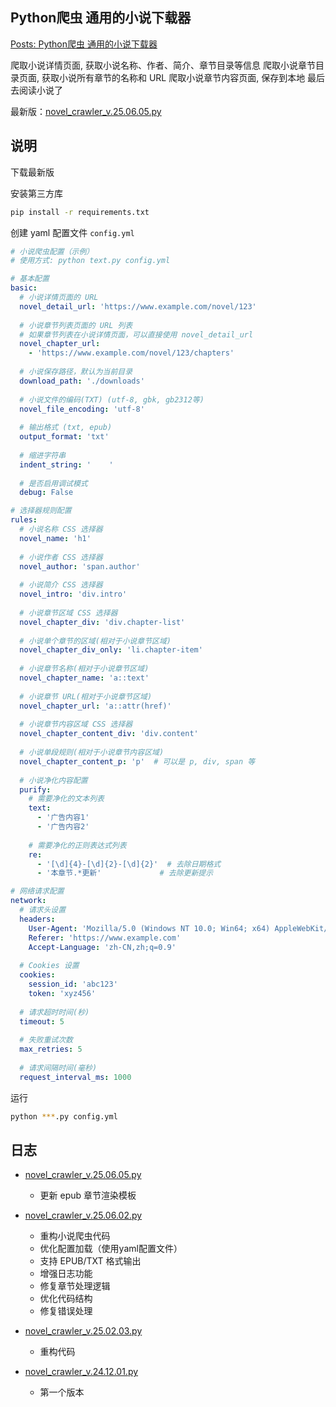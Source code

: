 ## Python爬虫 通用的小说下载器

[Posts: Python爬虫 通用的小说下载器](https://blog.ksable.top/2025/02/03/posts-python-pa-chong-tong-yong-de-xiao-shuo-xia-zai-qi/?keyword=%E5%B0%8F%E8%AF%B4)

爬取小说详情页面, 获取小说名称、作者、简介、章节目录等信息
爬取小说章节目录页面, 获取小说所有章节的名称和 URL
爬取小说章节内容页面, 保存到本地
最后去阅读小说了

最新版：[novel_crawler_v.25.06.05.py][5]

## 说明

下载最新版

安装第三方库

```bash
pip install -r requirements.txt
```

创建 yaml 配置文件 `config.yml`

```yaml
# 小说爬虫配置（示例）
# 使用方式: python text.py config.yml

# 基本配置
basic:
  # 小说详情页面的 URL
  novel_detail_url: 'https://www.example.com/novel/123'
  
  # 小说章节列表页面的 URL 列表
  # 如果章节列表在小说详情页面，可以直接使用 novel_detail_url
  novel_chapter_url: 
    - 'https://www.example.com/novel/123/chapters'
  
  # 小说保存路径，默认为当前目录
  download_path: './downloads'
  
  # 小说文件的编码(TXT) (utf-8, gbk, gb2312等)
  novel_file_encoding: 'utf-8'
  
  # 输出格式 (txt, epub)
  output_format: 'txt'
  
  # 缩进字符串
  indent_string: '    '
  
  # 是否启用调试模式
  debug: False

# 选择器规则配置
rules:
  # 小说名称 CSS 选择器
  novel_name: 'h1'
  
  # 小说作者 CSS 选择器
  novel_author: 'span.author'
  
  # 小说简介 CSS 选择器
  novel_intro: 'div.intro'
  
  # 小说章节区域 CSS 选择器
  novel_chapter_div: 'div.chapter-list'
  
  # 小说单个章节的区域(相对于小说章节区域)
  novel_chapter_div_only: 'li.chapter-item'
  
  # 小说章节名称(相对于小说章节区域)
  novel_chapter_name: 'a::text'
  
  # 小说章节 URL(相对于小说章节区域)
  novel_chapter_url: 'a::attr(href)'
  
  # 小说章节内容区域 CSS 选择器
  novel_chapter_content_div: 'div.content'
  
  # 小说单段规则(相对于小说章节内容区域)
  novel_chapter_content_p: 'p'  # 可以是 p, div, span 等
  
  # 小说净化内容配置
  purify:
    # 需要净化的文本列表
    text:
      - '广告内容1'
      - '广告内容2'
    
    # 需要净化的正则表达式列表
    re:
      - '[\d]{4}-[\d]{2}-[\d]{2}'  # 去除日期格式
      - '本章节.*更新'             # 去除更新提示

# 网络请求配置
network:
  # 请求头设置
  headers:
    User-Agent: 'Mozilla/5.0 (Windows NT 10.0; Win64; x64) AppleWebKit/537.36 (KHTML, like Gecko) Chrome/58.0.3029.110 Safari/537.3'
    Referer: 'https://www.example.com'
    Accept-Language: 'zh-CN,zh;q=0.9'
  
  # Cookies 设置
  cookies:
    session_id: 'abc123'
    token: 'xyz456'
  
  # 请求超时时间(秒)
  timeout: 5
  
  # 失败重试次数
  max_retries: 5
  
  # 请求间隔时间(毫秒)
  request_interval_ms: 1000
```
运行

```bash
python ***.py config.yml
```

## 日志

- [novel_crawler_v.25.06.05.py][5]
    - 更新 epub 章节渲染模板

- [novel_crawler_v.25.06.02.py][4]
    - 重构小说爬虫代码
    - 优化配置加载（使用yaml配置文件）
    - 支持 EPUB/TXT 格式输出
    - 增强日志功能
    - 修复章节处理逻辑
    - 优化代码结构
    - 修复错误处理

- [novel_crawler_v.25.02.03.py][3]
    - 重构代码

- [novel_crawler_v.24.12.01.py][2]
    - 第一个版本

[1]: https://github.com/God-2077/python-code/tree/main/novel_crawler/novel_crawler_v.24.12.01.py
[2]: https://github.com/God-2077/python-code/tree/main/ftp_server/novel_crawler/novel_crawler_v.24.12.01.py
[3]: https://github.com/God-2077/python-code/tree/main/ftp_server/novel_crawler/novel_crawler_v.25.02.03.py
[4]: https://github.com/God-2077/python-code/tree/main/ftp_server/novel_crawler/novel_crawler_v.25.06.02.py
[5]: https://github.com/God-2077/python-code/tree/main/ftp_server/novel_crawler/novel_crawler_v.25.06.05.py
